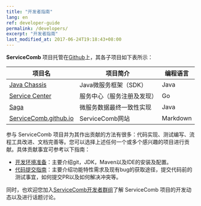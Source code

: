 ```yaml
---
title: "开发者指南"
lang: en
ref: developer-guide
permalink: /developers/
excerpt: "开发者指南"
last_modified_at: 2017-06-24T19:18:43+08:00
---
```


**ServiceComb** 项目托管在[Github](https://github.com/ServiceComb)上，其各子项目如下表所示：

| 项目名                                                                        | 项目简介                   | 编程语言 |
|-------------------------------------------------------------------------------|----------------------------|----------|
| [Java Chassis](https://github.com/ServiceComb/ServiceComb-Java-Chassis)       | Java微服务框架（SDK）      | Java     |
| [Service Center](https://github.com/ServiceComb/service-center)               | 服务中心（服务注册及发现） | Go       |
| [Saga](https://github.com/ServiceComb/saga)                                   | 微服务数据最终一致性实现   | Java     |
| [ServiceComb.github.io](https://github.com/ServiceComb/ServiceComb.github.io) | ServiceComb网站            | Markdown |

参与 ServiceComb 项目并为其作出贡献的方法有很多：代码实现、测试编写、流程工具改进、文档完善等。您可以选择上述任何一个或多个感兴趣的项目进行贡献。具体贡献事宜可参考以下指南：

* [开发环境准备](/developers/setup-develop-environment/)：主要介绍git，JDK，Maven以及IDE的安装及配置。
* [代码提交指南](/developers/submit-codes/)：主要介绍功能特性需求及现有bug的获取途径，提交代码前的测试事宜，如何提交PR以及如何解决冲突等。

同时，也欢迎您加入[ServiceComb开发者群组](https://groups.google.com/forum/#!forum/servicecomb-developers)了解 ServiceComb 项目的开发动态以及进行话题讨论。

